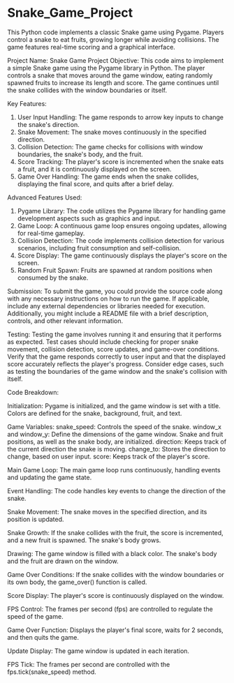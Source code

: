 # Snake_Game_Project
This Python code implements a classic Snake game using Pygame. Players control a snake to eat fruits, growing longer while avoiding collisions. The game features real-time scoring and a graphical interface.

Project Name: Snake Game 
Project Objective:
This code aims to implement a simple Snake game using the Pygame library in Python. The player controls a snake that moves around the game window, eating randomly spawned fruits to increase its length and score. The game continues until the snake collides with the window boundaries or itself.

Key Features:
1. User Input Handling: The game responds to arrow key inputs to change the snake's direction.
2. Snake Movement: The snake moves continuously in the specified direction.
3. Collision Detection: The game checks for collisions with window boundaries, the snake's body, and the fruit.
4. Score Tracking: The player's score is incremented when the snake eats a fruit, and it is continuously displayed on the screen.
5. Game Over Handling: The game ends when the snake collides, displaying the final score, and quits after a brief delay.

   
Advanced Features Used:
1. Pygame Library: The code utilizes the Pygame library for handling game development aspects such as graphics and input.
2. Game Loop: A continuous game loop ensures ongoing updates, allowing for real-time gameplay.
3. Collision Detection: The code implements collision detection for various scenarios, including fruit consumption and self-collision.
4. Score Display: The game continuously displays the player's score on the screen.
5. Random Fruit Spawn: Fruits are spawned at random positions when consumed by the snake.

   
Submission:
To submit the game, you could provide the source code along with any necessary instructions on how to run the game. If applicable, include any external dependencies or libraries needed for execution. Additionally, you might include a README file with a brief description, controls, and other relevant information.

Testing:
Testing the game involves running it and ensuring that it performs as expected. Test cases should include checking for proper snake movement, collision detection, score updates, and game-over conditions. Verify that the game responds correctly to user input and that the displayed score accurately reflects the player's progress. Consider edge cases, such as testing the boundaries of the game window and the snake's collision with itself.

Code Breakdown:

Initialization:
Pygame is initialized, and the game window is set with a title.
Colors are defined for the snake, background, fruit, and text.

Game Variables:
snake_speed: Controls the speed of the snake.
window_x and window_y: Define the dimensions of the game window.
Snake and fruit positions, as well as the snake body, are initialized.
direction: Keeps track of the current direction the snake is moving.
change_to: Stores the direction to change, based on user input.
score: Keeps track of the player's score.

Main Game Loop:
The main game loop runs continuously, handling events and updating the game state.

Event Handling:
The code handles key events to change the direction of the snake.

Snake Movement:
The snake moves in the specified direction, and its position is updated.

Snake Growth:
If the snake collides with the fruit, the score is incremented, and a new fruit is spawned. The snake's body grows.

Drawing:
The game window is filled with a black color.
The snake's body and the fruit are drawn on the window.

Game Over Conditions:
If the snake collides with the window boundaries or its own body, the game_over() function is called.

Score Display:
The player's score is continuously displayed on the window.

FPS Control:
The frames per second (fps) are controlled to regulate the speed of the game.

Game Over Function:
Displays the player's final score, waits for 2 seconds, and then quits the game.

Update Display:
The game window is updated in each iteration.

FPS Tick:
The frames per second are controlled with the fps.tick(snake_speed) method.
